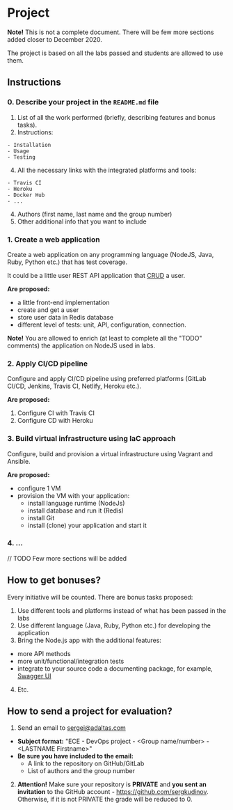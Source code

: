 # Project

**Note!** This is not a complete document. There will be few more sections added closer to December 2020.

The project is based on all the labs passed and students are allowed to use them.

## Instructions

### 0. Describe your project in the `README.md` file

  1. List of all the work performed (briefly, describing features and bonus tasks).
  2. Instructions:
  
    - Installation
    - Usage
    - Testing
    
  4. All the necessary links with the integrated platforms and tools:
  
    - Travis CI
    - Heroku
    - Docker Hub
    - ...
    
  4. Authors (first name, last name and the group number)
  5. Other additional info that you want to include

### 1. Create a web application

Create a web application on any programming language (NodeJS, Java, Ruby, Python etc.) that has test coverage.

It could be a little user REST API application that [CRUD](https://en.wikipedia.org/wiki/Create,_read,_update_and_delete) a user.

**Are proposed:**

- a little front-end implementation
- create and get a user
- store user data in Redis database
- different level of tests: unit, API, configuration, connection.

**Note!** You are allowed to enrich (at least to complete all the "TODO" comments) the application on NodeJS used in labs.

### 2. Apply CI/CD pipeline 

Configure and apply CI/CD pipeline using preferred platforms (GitLab CI/CD, Jenkins, Travis CI, Netlify, Heroku etc.).

**Are proposed:**

1. Configure CI with Travis CI
2. Configure CD with Heroku

### 3. Build virtual infrastructure using IaC approach

Configure, build and provision a virtual infrastructure using Vagrant and Ansible.

**Are proposed:**

- configure 1 VM
- provision the VM with your application:
  - install language runtime (NodeJs)
  - install database and run it (Redis)
  - install Git
  - install (clone) your application and start it

### 4. ...

// TODO Few more sections will be added

## How to get bonuses?

Every initiative will be counted. There are bonus tasks proposed:

1. Use different tools and platforms instead of what has been passed in the labs 
2. Use different language (Java, Ruby, Python etc.) for developing the application
3. Bring the Node.js app with the additional features:
  - more API methods
  - more unit/functional/integration tests
  - integrate to your source code a documenting package, for example, [Swagger UI](https://www.npmjs.com/package/express-swagger-generator)
4. Etc. 

## How to send a project for evaluation?

1. Send an email to [sergei@adaltas.com](mailto:sergei@adaltas.com)

  - **Subject format:** "ECE - DevOps project - \<Group name/number\> - \<LASTNAME Firstname\>"
  - **Be sure you have included to the email:**
    - A link to the repository on GitHub/GitLab
    - List of authors and the group number

2. **Attention!** Make sure your repository is **PRIVATE** and **you sent an invitation** to the GitHub account - https://github.com/sergkudinov. Otherwise, if it is not PRIVATE the grade will be reduced to 0.
